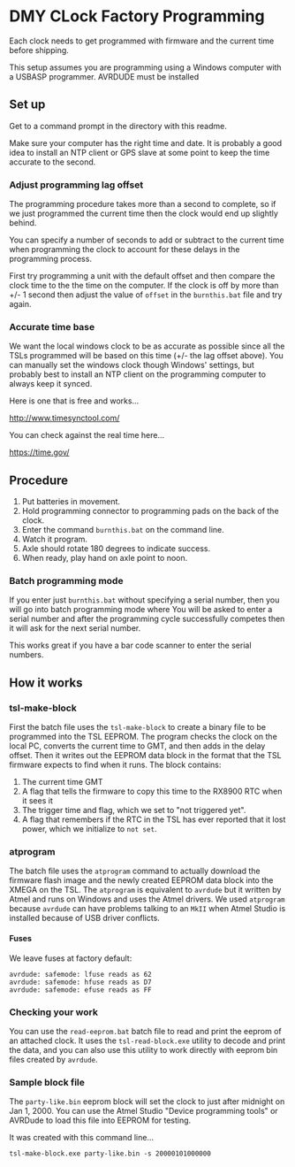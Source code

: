 # DMY CLock Factory Programming

Each clock needs to get programmed with firmware and the current time before shipping.

This setup assumes you are programming using a Windows computer with a USBASP programmer. AVRDUDE must be installed

## Set up

Get to a command prompt in the directory with this readme. 

Make sure your computer has the right time and date. It is probably a good idea to install an NTP client or GPS slave at some point to keep the time accurate to the second.


### Adjust programming lag offset

The programming procedure takes more than a second to complete, so if we just programmed the current time then the clock would end up slightly behind.

You can specify a number of seconds to add or subtract to the current time when programming the clock to account for these delays in the programming process. 

First try programming a unit with the default offset and then compare the clock time to the the time on the computer. If the clock is off by more than +/- 1 second then adjust the value of `offset` in the `burnthis.bat` file and try again.

### Accurate time base

We want the local windows clock to be as accurate as possible since all the TSLs programmed will be based on this time (+/- the lag offset above). You can manually set the windows clock though Windows' settings, but probably best to install an NTP client on the programming computer to always keep it synced.

Here is one that is free and works...

http://www.timesynctool.com/

You can check against the real time here...

https://time.gov/
  

## Procedure

1. Put batteries in movement.
2. Hold programming connector to programming pads on the back of the clock. 
2. Enter the command `burnthis.bat` on the command line.
3. Watch it program.
4. Axle should rotate 180 degrees to indicate success. 
5. When ready, play hand on axle point to noon.  

### Batch programming mode

If you enter just `burnthis.bat` without specifying a serial number, then you will go into batch programming mode where You will be asked to enter a serial number and after the programming cycle successfully competes then it will ask for the next serial number. 

This works great if you have a bar code scanner to enter the serial numbers.   

## How it works

### tsl-make-block

First the batch file uses the `tsl-make-block` to create a binary file to be programmed into the TSL EEPROM. The program checks the clock on the local PC, converts the current time to GMT, and then adds in the delay offset. Then it writes out the EEPROM data block in the format that the TSL firmware expects to find when it runs. The block contains:

1. The current time GMT
2. A flag that tells the firmware to copy this time to the RX8900 RTC when it sees it
3. The trigger time and flag, which we set to "not triggered yet". 
4. A flag that remembers if the RTC in the TSL has ever reported that it lost power, which we initialize to `not set`.
 
### atprogram
The batch file uses the `atprogram` command to actually download the firmware flash image and the newly created EEPROM data block into the XMEGA on the TSL.  The `atprogram` is equivalent to `avrdude` but it written by Atmel and runs on Windows and uses the Atmel drivers. We used `atprogram`  because `avrdude` can have problems talking to an `MkII` when Atmel Studio is installed because of USB driver conflicts.  

#### Fuses

We leave fuses at factory default:

```
avrdude: safemode: lfuse reads as 62
avrdude: safemode: hfuse reads as D7
avrdude: safemode: efuse reads as FF
```

### Checking your work

You can use the `read-eeprom.bat` batch file to read and print the eeprom of an attached clock. It uses the `tsl-read-block.exe` utility to decode and print the data, and you can also use this utility to work directly with eeprom bin files created by `avrdude`.

### Sample block file

The `party-like.bin` eeprom block will set the clock to just after midnight on Jan 1, 2000. You can use the Atmel Studio "Device programming tools" or AVRDude to load this file into EEPROM for testing.

It was created with this command line...
```
tsl-make-block.exe party-like.bin -s 20000101000000
```  
